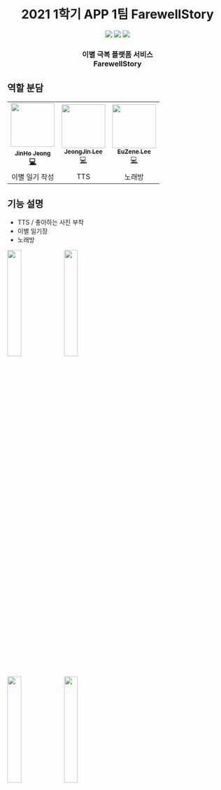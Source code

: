 <h1 align="center">2021 1학기 APP 1팀 FarewellStory</h1>

<p align="center">
    <img src="https://img.shields.io/badge/Kotlin-7F52FF?style=for-the-badge&logo=Kotlin&logoColor=white"/>
    <img src="https://img.shields.io/badge/Android-3DDC84?style=for-the-badge&logo=android&logoColor=white"/>
    <img src="https://img.shields.io/badge/all_contributors-3-orange.svg?style=for-the-badge"/>
</p>

<p align="center">
	<h3 align="center">
		 이별 극복 플랫폼 서비스<br>FarewellStory
	</h3>	
</p>


## 역할 분담 

<table>
  <tr>
    <td align="center"><a href="http://github.com/jeongjaino"><img src="https://avatars.githubusercontent.com/u/77484719?v=4" width="100px;" alt=""/><br /><sub><b>JinHo Jeong</sub></a><br /><a href="http://github.com/jeongjaino" title="Code">💻</a></td>
    <td align="center"><a href="https://github.com/pqr4579"><img src="https://avatars.githubusercontent.com/u/37769573?v=4" width="100px;" alt=""/><br /><sub><b>JeongJin Lee</b></sub></a><br /><a href="http://github.com/pqr4579" title="Code">💻</a></td>
    <td align="center"><a href="https://github.com/leeyoojin727"><img src="https://avatars.githubusercontent.com/u/49152105?v=4" width="100px;" at=""/><br /><sub><b>EuZene Lee</b></sub></a><br /><a href="http://github.com/leeyoojin727" title="Code">💻</a></td>

  </tr>
    <tr>
    <td align="center">이별 일기 작성</td>
    <td align="center">TTS </td>
    <td align="center">노래방</td>
  </tr>
</table>

## 기능 설명 
- TTS / 좋아하는 사진 부착 
- 이별 일기장
- 노래방 

<img src = https://user-images.githubusercontent.com/77484719/196692795-1dbae5e8-b835-4133-8dfc-27bcccd30a01.png width = "25%" height = "25%"/> <img src = https://user-images.githubusercontent.com/77484719/196692881-72d19244-fb73-4306-bb8d-393dbbcf0515.png width = "25%" height = "25%"/> 
<br>
<img src = https://user-images.githubusercontent.com/77484719/196692992-32cfc158-33e0-45c9-a96a-7ce3e9f2b5b7.png width = "25%" height = "25%"/> <img src = https://user-images.githubusercontent.com/77484719/196692819-81de82d0-12d3-4c79-b990-4b11b8ad438d.png width = "25%" height = "25%"/>


